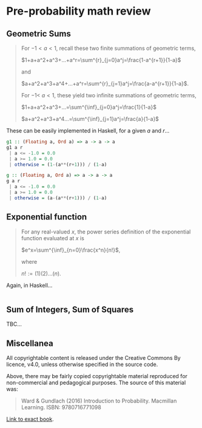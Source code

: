 
<!--

probability_math_review.md

SPDX-FileCopyrightNotice: 2023 Alexander Murphy <super7@alexmurphy.io>
SPDX-License-Identifier: CC-BY-4.0
SPDX-License-Identifier: CC-BY-NC-SA-4.0

The "Math Review" section of Ward & Gundlach's (2016) book, implemented in Haskell.

-->

# Pre-probability math review

## Geometric Sums

> For $-1\lt a\lt1$, recall these two finite summations of geometric terms,
> 
> $1+a+a^2+a^3+...+a^r=\sum^{r}_{j=0}a^j=\frac{1-a^{r+1}}{1-a}$
> 
> and
>
> $a+a^2+a^3+a^4+...+a^r=\sum^{r}_{j=1}a^j=\frac{a-a^{r+1}}{1-a}$. 
>
> For $-1\lt$ $a\lt1$, these yield two infinite summations of geometric terms,
>
> $1+a+a^2+a^3+...=\sum^{\inf}_{j=0}a^j=\frac{1}{1-a}$ 
>
> $a+a^2+a^3+a^4...=\sum^{\inf}_{j=1}a^j=\frac{a}{1-a}$ 

These can be easily implemented in Haskell, for a given $a$ and $r$...

```haskell
g1 :: (Floating a, Ord a) => a -> a -> a
g1 a r
 | a <= -1.0 = 0.0
 | a >= 1.0 = 0.0
 | otherwise = (1-(a**(r+1))) / (1-a)
```

```haskell
g :: (Floating a, Ord a) => a -> a -> a
g a r
 | a <= -1.0 = 0.0
 | a >= 1.0 = 0.0
 | otherwise = (a-(a**(r+1))) / (1-a)
```

## Exponential function

> For any real-valued $x$, the power series definition of the exponential function evaluated at $x$ is
>
> $e^x=\sum^{\inf}_{n=0}\frac{x^n}{n!}$, 
>
> where 
>
> $n! := (1)(2)...(n)$.

Again, in Haskell...

```haskell

```

## Sum of Integers, Sum of Squares

TBC...

## Miscellanea

All copyrightable content is released under the Creative Commons By licence, v4.0, unless otherwise specified in the source code.

Above, there may be fairly copied copyrightable material reproduced for non-commercial and pedagogical purposes. The source of this material was:

> Ward & Gundlach (2016) Introduction to Probability. Macmillan Learning. ISBN: 9780716771098

[Link to exact book](https://www.macmillanlearning.com/ed/uk/product/Introduction-to-Probability-1st-edition/p/0716771098).
